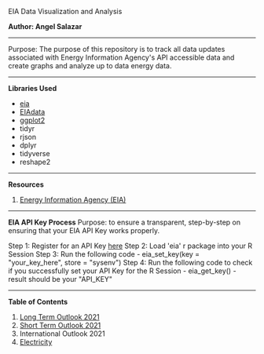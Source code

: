 EIA Data Visualization and Analysis

**Author: Angel Salazar**

***

Purpose: The purpose of this repository is to track all data updates associated with Energy Information Agency's API accessible data and create graphs and analyze up to data energy data.

***

**Libraries Used**
- [eia](https://cran.r-project.org/web/packages/eia/index.html)
- [EIAdata](https://cran.r-project.org/web/packages/EIAdata/index.html)
- [ggplot2](https://www.maths.usyd.edu.au/u/UG/SM/STAT3022/r/current/Misc/data-visualization-2.1.pdf)
- tidyr
- rjson
- dplyr
- tidyverse
- reshape2

***

**Resources**

1. [Energy Information Agency (EIA)](https://www.eia.gov/)

***

**EIA API Key Process**
Purpose: to ensure a transparent, step-by-step on ensuring that your EIA API Key works properly.

Step 1: Register for an API Key [here](https://www.eia.gov/opendata/register.php)
Step 2: Load 'eia' r package into your R Session
Step 3: Run the following code
    - eia_set_key(key = "your_key_here", store = "sysenv")
Step 4: Run the following code to check if you successfully set your API Key for the R Session
    - eia_get_key()
    - result should be your "API_KEY"

***

**Table of Contents**
1. [Long Term Outlook 2021](https://github.com/aangelsalazarr/EIA-Outlook-R-Analysis/blob/main/long_term_outlook_2021.md)
2. [Short Term Outlook 2021](https://github.com/aangelsalazarr/EIA-Outlook-R-Analysis/blob/main/short_term_outlook.md)
3. International Outlook 2021
4. [Electricity](https://github.com/aangelsalazarr/EIA-Outlook-R-Analysis/blob/main/eia_electricity.md)

